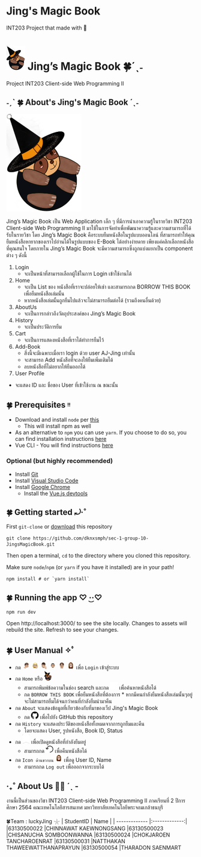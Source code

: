 # Jing's Magic Book

INT203 Project that made with 💖

# <img src="./src/assets/icon.png" width="50">  Jing’s Magic Book 🍀´ˎ˗
Project INT203 Client-side Web Programming II 

## ˗ˏˋ 🍀 About's Jing's Magic Book ´ˎ˗
<img src="./src/assets/icon.png" width="200">

Jing’s Magic Book เป็น Web Application เล็ก ๆ ที่มีการนำเอาความรู้ในรายวิชา INT203 Client-side Web Programming II มาใช้ในการจัดทำเพื่อพัฒนาความรู้และความสามารถที่ได้รับในรายวิชา
โดย Jing’s Magic Book คือระบบยืมหนังสือในรูปแบบออนไลน์
ที่สามารถทำให้คุณยืมหนังสือหายากของเราไปอ่านได้ในรูปแบบของ E-Book ได้อย่างง่ายดาย เพียงแค่คลิกเลือกหนังสือที่คุณสนใจ โดยภายใน Jing’s Magic Book จะมีความสามารถซึ่งถูกแบ่งแยกเป็น component ต่าง ๆ ดังนี้
1. Login
   * จะเป็นหน้าที่สามารถเลือกผู้ใช้ในการ Login เข้าใช้งานได้
2. Home
   * จะเป็น List ของ หนังสือที่เราจะปล่อยให้เช่า และสามารถกด BORROW THIS BOOK เพื่อยืมหนังสือเล่มนั้น
   * หากหนังสือเล่มนั้นถูกยืมไปแล้วจะไม่สามารถยืมต่อได้ (รวมถึงคนอื่นด้วย)
3. AboutUs
   * จะเป็นการกล่าวถึงวัตถุประสงค์ของ Jing’s Magic Book 
4. History
   * จะเป็นประวัติการยืม
5. Cart
   * จะเป็นการแสดงหนังสือที่เราได้ทำการยืมไว้
6. Add-Book
   * สิ่งนี้จะมีเฉพาะเมื่อเรา login ด้วย user AJ-Jing เท่านั้น
   * จะสามารถ Add หนังสือที่จะลงให้ยืมเพิ่มเติมได้
   * ลบหนังสือที่ไม่อยากให้ยืมออกได้
 7. User Profile
   * จะแสดง ID และ ชื่อของ User ที่เข้าใช้งาน ณ ขณะนั้น
 ## 🍀 Prerequisites ᵎᵎ 
 * Download and install `node` per [this](https://nodejs.org/en/download/)
    * This will install npm as well
 * As an alternative to `npm` you can use `yarn`. If you choose to do so, you can find installation instructions [here](https://classic.yarnpkg.com/en/)
 * Vue CLI - You will find instructions [here](https://cli.vuejs.org/)
 ### Optional (but highly recommended)
* Install [Git](https://git-scm.com/downloads)
* Install [Visual Studio Code](https://code.visualstudio.com/)
* Install [Google Chrome](https://www.google.com/chrome/index.html)
    * Install the [Vue.js devtools](https://chrome.google.com/webstore/detail/vuejs-devtools/nhdogjmejiglipccpnnnanhbledajbpd?hl=en)
   
## 🍀 Getting started ⤾·˚
First `git-clone` or [download](https://github.com/dknxsmph/sec-1-group-10-JingsMagicBook.git) this repository
```
git clone https://github.com/dknxsmph/sec-1-group-10-JingsMagicBook.git
```
Then open a terminal, `cd` to the directory where you cloned this repository.

Make sure `node`/`npm` (or `yarn` if you have it installed) are in your path!
```
npm install # or `yarn install`
```
## 🍀 Running the app ♡   ·͜·♡
```
npm run dev
```
Open http://localhost:3000/ to see the site locally. Changes to assets will rebuild the site. Refresh to see your changes.

## 🍀 User Manual ✧ﾟ
* กด <img src="./src/assets/users-img/kim.png" width="20"> <img src="./src/assets/users-img/mint.png" width="20"> <img src="./src/assets/users-img/ny.png" width="20"> <img src="./src/assets/users-img/billy.png" width="20"> <img src="./src/assets/users-img/boy.png" width="20"> <img src="./src/assets/users-img/aj-jing.png" width="20"> เพื่อ `Login` เข้าสู่ระบบ        
* กด `Home` หรือ <img src="./src/assets/icon.png" width="20"> 
  * สามารถพิมพ์ข้อความในช่อง search และกด <img src="./src/assets/search-icon.png" width="20"> เพื่อค้นหาหนังสือได้
  * กด `BORROW THIS BOOK` เพื่อยืมหนังสือที่ต้องการ
        * หากมีคนกำลังยืมหนังสือเล่มนั้นๆอยู่จะไม่สามารถยืมได้จนกว่าคนที่กำลังยืมนำมาคืน
* กด `About` จะแสดงข้อมูลที่เกียวข้องกับที่มาของเว็ป Jing's Magic Book
  * กด <img src="./src/assets/git-icon.png" width="20"> เพื่อไปยัง GitHub this repository
* กด `History` จะแสดงประวัติของหนังสือทั้งหมดจากการถูกยืมและคืน
  * โดยจะแสดง User, รูปหนังสือ, Book ID, Status
* กด <img src="./src/assets/book-mark.png" width="20"> เพื่อเปิดดูหนังสือที่กำลังยืมอยู่
  * สามารถกด <img src="./src/assets/return-icon.png" width="20"> เพื่อคืนหนังสือได้
* กด `Icon ด้านขวาบน` <img src="./src/assets/users-img/aj-jing.png" width="20"> เพื่อดู User ID, Name
  * สามารถกด `Log out` เพื่อออกจากระบบได้

## ‧₊˚ About Us 🖐🏻 ˊˎ -
งานนี้เป็นส่วนของวิชา INT203 Client-side Web Programming II ภาคเรียนที่ 2 ปีการศึกษา 2564 คณะเทคโนโลยีสารสนเทศ มหาวิทยาลัยเทคโนโลยีพระจอมเกล้าธนบุรี

🍀Team : luckyJing 𓇼
| StudentID     | Name     | 
| ------------- |:-------------:| 
|63130500022    |CHINNAWAT KAEWNONGSANG
|63130500023    |CHISANUCHA SOMBOONWANNA
|63130500024    |CHOKJAROEN TANCHAROENRAT
|63130500031    |NATTHAKAN THAWEEWATTHANAPRAYUN
|63130500054    |THARADON SAENMART
